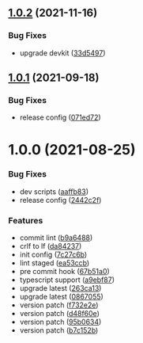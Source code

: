## [1.0.2](https://github.com/akijoey/eslint-config/compare/v1.0.1...v1.0.2) (2021-11-16)


### Bug Fixes

* upgrade devkit ([33d5497](https://github.com/akijoey/eslint-config/commit/33d549722a8b082f03f0fa9d8a3b98316197912f))

## [1.0.1](https://github.com/akijoey/eslint-config/compare/v1.0.0...v1.0.1) (2021-09-18)


### Bug Fixes

* release config ([071ed72](https://github.com/akijoey/eslint-config/commit/071ed72c25e93362ca67c6ab6b3ee026a3754c4c))

# 1.0.0 (2021-08-25)


### Bug Fixes

* dev scripts ([aaffb83](https://github.com/akijoey/eslint-config/commit/aaffb83f7f8d47e5c801205bf29c35a892e1e53a))
* release config ([2442c2f](https://github.com/akijoey/eslint-config/commit/2442c2f15229254a9b303c67c3cda86340014e38))


### Features

* commit lint ([b9a6488](https://github.com/akijoey/eslint-config/commit/b9a64880c25dbcc03f2922eb7e50e0fe26fff02d))
* crlf to lf ([da84237](https://github.com/akijoey/eslint-config/commit/da842371de2a4933993127de28280571a27c7469))
* init config ([7c27c6b](https://github.com/akijoey/eslint-config/commit/7c27c6b6868e2fdaf4af890ce30dcaa49d969525))
* lint staged ([ea53ccb](https://github.com/akijoey/eslint-config/commit/ea53ccb1d4422d7006696c21473a799b10201dba))
* pre commit hook ([67b51a0](https://github.com/akijoey/eslint-config/commit/67b51a08fa6cdcad4b4832812c9f1fb27cdaf0a1))
* typescript support ([a9ebf87](https://github.com/akijoey/eslint-config/commit/a9ebf87936576274ab1deadac6ab85817071462b))
* upgrade latest ([263ca13](https://github.com/akijoey/eslint-config/commit/263ca13d058c044bac95b61d16aa56b6020121b5))
* upgrade latest ([0867055](https://github.com/akijoey/eslint-config/commit/0867055156b79e55e6bd0521057d1099f78701d0))
* version patch ([f732e2e](https://github.com/akijoey/eslint-config/commit/f732e2e6d08d56c6f5e103ca9ab2d0eb3fb57024))
* version patch ([d48f60e](https://github.com/akijoey/eslint-config/commit/d48f60eb0d0b5601c42f90f6fab11efaf0ae398b))
* version patch ([95b0634](https://github.com/akijoey/eslint-config/commit/95b0634249e88ac6304e122561caadd0f9ea4366))
* version patch ([b7c152b](https://github.com/akijoey/eslint-config/commit/b7c152bca7ff6b83a9d2cf6c3c1c7439e03aaa03))
